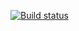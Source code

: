 [![Build status](https://ci.appveyor.com/api/projects/status/6s94qqxa4figoo0a?svg=true)](https://ci.appveyor.com/project/MarinaOsmanova/ahj-code-dom)
